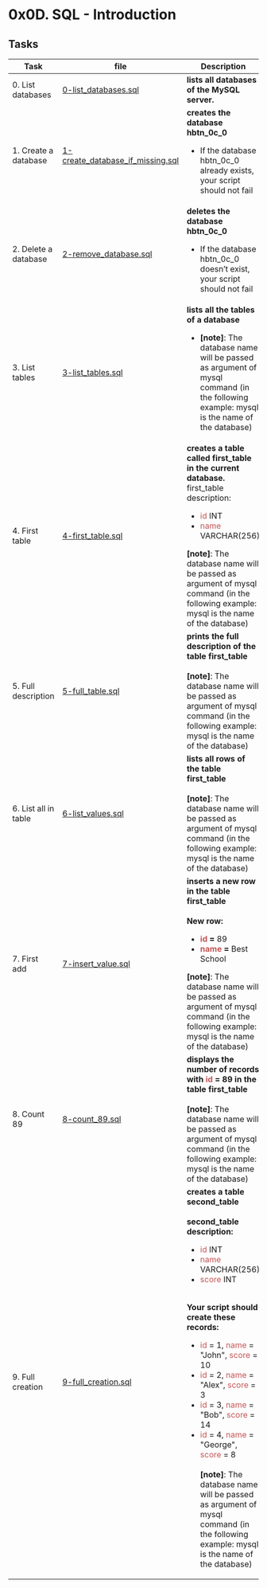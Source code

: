 # 0x0D. SQL - Introduction

## Tasks

|  Task  | file  | Description |
|--------|-------|------------ |
|  0. List databases | [0-list_databases.sql](https://github.com/SHEFOO10/alx-higher_level_programming/tree/main/0x0D-SQL_introduction/0-list_databases.sql)  | **lists all databases of the MySQL server.** |
| 1. Create a database | [1-create_database_if_missing.sql](https://github.com/SHEFOO10/alx-higher_level_programming/tree/main/0x0D-SQL_introduction/1-create_database_if_missing.sql)| **creates the database hbtn_0c_0**<ul><li>If the database hbtn_0c_0 already exists, your script should not fail</li></ul>|
| 2. Delete a database | [2-remove_database.sql](https://github.com/SHEFOO10/alx-higher_level_programming/tree/main/0x0D-SQL_introduction/2-remove_database.sql)| **deletes the database hbtn_0c_0**<ul><li>If the database hbtn_0c_0 doesn’t exist, your script should not fail</li></ul>|
| 3. List tables | [3-list_tables.sql](https://github.com/SHEFOO10/alx-higher_level_programming/tree/main/0x0D-SQL_introduction/3-list_tables.sql)| **lists all the tables of a database**<ul><li>**[note]**: The database name will be passed as argument of mysql command (in the following example: mysql is the name of the database)</li></ul>|
| 4. First table | [4-first_table.sql](https://github.com/SHEFOO10/alx-higher_level_programming/tree/main/0x0D-SQL_introduction/4-first_table.sql)|**creates a table called first_table in the current database.**<br>first_table description:<ul><li><span style='color: #C45555'>id</span> INT</li><li><span style='color: #C45555'>name</span> VARCHAR(256)</li></ul>**[note]**: The database name will be passed as argument of mysql command (in the following example: mysql is the name of the database)|
| 5. Full description | [5-full_table.sql](https://github.com/SHEFOO10/alx-higher_level_programming/tree/main/0x0D-SQL_introduction/5-full_table.sql)|**prints the full description of the table first_table**<br><br>**[note]**: The database name will be passed as argument of mysql command (in the following example: mysql is the name of the database)|
| 6. List all in table | [6-list_values.sql](https://github.com/SHEFOO10/alx-higher_level_programming/tree/main/0x0D-SQL_introduction/6-list_values.sql)|**lists all rows of the table first_table**<br><br>**[note]**: The database name will be passed as argument of mysql command (in the following example: mysql is the name of the database)|
| 7. First add | [7-insert_value.sql](https://github.com/SHEFOO10/alx-higher_level_programming/tree/main/0x0D-SQL_introduction/7-insert_value.sql)|**inserts a new row in the table first_table**<br><br>**New row:**<ul><li>**<span style='color: #C45555'>id</span> =** 89</li><li>**<span style='color: #C45555'>name</span> =** Best School</li></ul>**[note]**: The database name will be passed as argument of mysql command (in the following example: mysql is the name of the database)|
| 8. Count 89 | [8-count_89.sql](https://github.com/SHEFOO10/alx-higher_level_programming/tree/main/0x0D-SQL_introduction/8-count_89.sql)|**displays the number of records with <span style='color: #C45555'>id</span> = 89 in the table first_table**<br><br>**[note]**: The database name will be passed as argument of mysql command (in the following example: mysql is the name of the database)|
| 9. Full creation | [9-full_creation.sql](https://github.com/SHEFOO10/alx-higher_level_programming/tree/main/0x0D-SQL_introduction/9-full_creation.sql)|**creates a table second_table**<br><br>**second_table description:**<ul><li><span style='color: #C45555'>id</span> INT</li><li><span style='color: #C45555'>name</span> VARCHAR(256)</li><li><span style='color: #C45555'>score</span> INT</li></ul><br>**Your script should create these records:**<ul><li><span style='color: #C45555'>id</span> = 1, <span style='color: #C45555'>name</span> = "John", <span style='color: #C45555'>score</span> = 10</li><li><span style='color: #C45555'>id</span> = 2, <span style='color: #C45555'>name</span> = "Alex", <span style='color: #C45555'>score</span> = 3</li><li><span style='color: #C45555'>id</span> = 3, <span style='color: #C45555'>name</span> = "Bob", <span style='color: #C45555'>score</span> = 14</li><li><span style='color: #C45555'>id</span> = 4, <span style='color: #C45555'>name</span> = "George", <span style='color: #C45555'>score</span> = 8</li><br>**[note]**: The database name will be passed as argument of mysql command (in the following example: mysql is the name of the database)|
